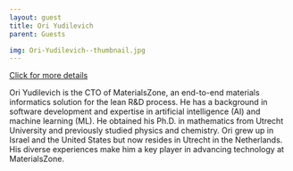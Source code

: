 ```yaml
---
layout: guest
title: Ori Yudilevich 
parent: Guests

img: Ori-Yudilevich--thumbnail.jpg
---
```




<div class="badge-base LI-profile-badge" data-locale="en_US" data-size="medium" data-theme="light" data-type="VERTICAL" data-vanity="oriyudilevich" data-version="v1"><a class="badge-base__link LI-simple-link" href="https://www.linkedin.com/in/oriyudilevich?trk=profile-badge">Click for more details</a></div>


Ori Yudilevich is the CTO of MaterialsZone, an end-to-end materials informatics solution for the lean R&amp;D process. He has a background in software development and expertise in artificial intelligence (AI) and machine learning (ML). He obtained his Ph.D. in mathematics from Utrecht University and previously studied physics and chemistry. Ori grew up in Israel and the United States but now resides in Utrecht in the Netherlands. His diverse experiences make him a key player in advancing technology at MaterialsZone.

